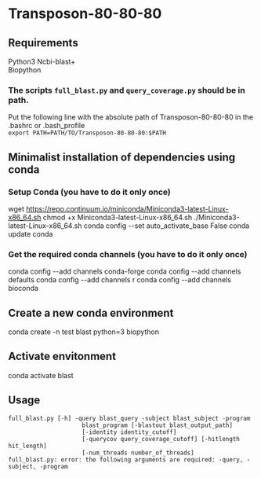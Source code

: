 # Transposon-80-80-80
## Requirements
Python3
Ncbi-blast+  
Biopython

### The scripts `full_blast.py` and `query_coverage.py` should be in path.
Put the following line with the absolute path of Transposon-80-80-80 in the .bashrc or .bash_profile  
`export PATH=PATH/TO/Transposon-80-80-80:$PATH`  

## Minimalist installation of dependencies using conda
### Setup Conda (you have to do it only once)
wget https://repo.continuum.io/miniconda/Miniconda3-latest-Linux-x86_64.sh
chmod +x Miniconda3-latest-Linux-x86_64.sh
./Miniconda3-latest-Linux-x86_64.sh 
conda config --set auto_activate_base False
conda update conda

### Get the required conda channels (you have to do it only once)
conda config --add channels conda-forge
conda config --add channels defaults
conda config --add channels r
conda config --add channels bioconda

## Create a new conda environment
conda create -n test blast python=3 biopython

## Activate envitonment
conda activate blast
 
## Usage
```
full_blast.py [-h] -query blast_query -subject blast_subject -program  
                     blast_program [-blastout blast_output_path]  
                     [-identity identity_cutoff]  
                     [-querycov query_coverage_cutoff] [-hitlength hit_length]  
                     [-num_threads number_of_threads]  
full_blast.py: error: the following arguments are required: -query, -subject, -program  
```
